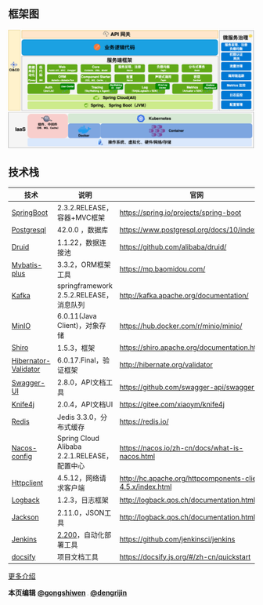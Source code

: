 
## 框架图

![框架图](../assets/服务端架构.png)



## 技术栈

| 技术                                                         | 说明                                         | 官网                                                        |
| ------------------------------------------------------------ | -------------------------------------------- | ----------------------------------------------------------- |
| [SpringBoot](https://spring.io/projects/spring-boot)         | 2.3.2.RELEASE，容器+MVC框架                  | https://spring.io/projects/spring-boot                      |
| [Postgresql](https://www.postgresql.org/docs/10/index.html)  | 42.0.0 ，数据库                              | https://www.postgresql.org/docs/10/index.html               |
| [Druid](https://github.com/alibaba/druid/)                   | 1.1.22，数据连接池                           | https://github.com/alibaba/druid/                           |
| [Mybatis-plus](https://mp.baomidou.com/)                     | 3.3.2，ORM框架工具                           | https://mp.baomidou.com/                                    |
| [Kafka](http://kafka.apache.org/documentation/)              | springframework 2.5.2.RELEASE，消息队列      | http://kafka.apache.org/documentation/                      |
| [MinIO](https://github.com/minio/minio)                      | 6.0.11(Java Client)，对象存储                | https://hub.docker.com/r/minio/minio/                       |
| [Shiro](https://shiro.apache.org/documentation.html)         | 1.5.3，框架                                  | https://shiro.apache.org/documentation.html                 |
| [Hibernator-Validator](http://hibernate.org/validator)       | 6.0.17.Final，验证框架                       | http://hibernate.org/validator                              |
| [Swagger-UI](https://github.com/swagger-api/swagger-ui)      | 2.8.0，API文档工具                           | https://github.com/swagger-api/swagger-ui                   |
| [Knife4j](https://gitee.com/xiaoym/knife4j)                  | 2.0.4，API文档UI                             | https://gitee.com/xiaoym/knife4j                            |
| [Redis](https://redis.io/)                                   | Jedis 3.3.0，分布式缓存                      | https://redis.io/                                           |
| [Nacos-config](https://nacos.io/zh-cn/docs/what-is-nacos.html) | Spring Cloud Alibaba 2.2.1.RELEASE，配置中心 | https://nacos.io/zh-cn/docs/what-is-nacos.html              |
| [Httpclient](http://hc.apache.org/httpcomponents-client-4.5.x/index.html) | 4.5.12，网络请求客户端                       | http://hc.apache.org/httpcomponents-client-4.5.x/index.html |
| [Logback](http://logback.qos.ch/documentation.html)          | 1.2.3，日志框架                              | http://logback.qos.ch/documentation.html                    |
| [Jackson](http://logback.qos.ch/documentation.html)          | 2.11.0，JSON工具                             | http://logback.qos.ch/documentation.html                    |
| [Jenkins](https://github.com/jenkinsci/jenkins)              | [2.200](https://jenkins.io/)，自动化部署工具 | https://github.com/jenkinsci/jenkins                        |
| [docsify](https://docsify.js.org/#/zh-cn/quickstart)         | 项目文档工具                                 | https://docsify.js.org/#/zh-cn/quickstart                   |


[更多介绍](./README.md)

**本页编辑**      **[@gongshiwen](http://192.168.1.23/gongshiwen)** <img src="http://192.168.1.23/uploads/-/system/user/avatar/10/avatar.png?width=100" style="zoom:10%;" />  **[@dengrijin](http://192.168.1.23/demgrijin)**


